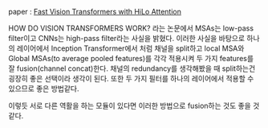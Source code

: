 paper : [Fast Vision Transformers with HiLo Attention](https://arxiv.org/abs/2205.13213)


HOW DO VISION TRANSFORMERS WORK? 라는 논문에서 MSAs는 low-pass filter이고 CNNs는 high-pass filter라는 사실을 밝혔다.
이러한 사실을 바탕으로 하나의 레이어에서 Inception Transformer에서 처럼 채널을 split하고 local MSA와 Global MSAs(to average
pooled features)를 각각 적용시켜 두 가지 features를 잘 fusion(channel concat)한다. 채널의 redundancy를 생각해봤을 때 split하는건 
굉장히 좋은 선택이라 생각이 된다. 또한 두 가지 필터를 하나의 레이어에서 적용할 수 있으므로 좋은 방법같다.

이렇듯 서로 다른 역활을 하는 모듈이 있다면 이러한 방법으로 fusion하는 것도 좋을 것 같다.
